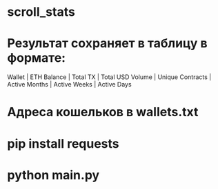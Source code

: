 # scroll_stats

# Результат сохраняет в таблицу в формате:
Wallet | ETH Balance | Total TX | Total USD Volume | Unique Contracts | Active Months | Active Weeks | Active Days

# Адреса кошельков в wallets.txt

# pip install requests

# python main.py
